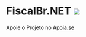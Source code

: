 # FiscalBr.NET ![](https://img.shields.io/badge/apoia.se-FiscalBr-red?link=https://apoia.se/fiscalbr&link=https://apoia.se/fiscalbr)

Apoie o Projeto no [Apoia.se](https://apoia.se/fiscalbr)
